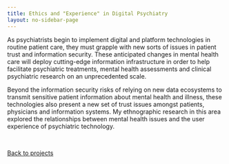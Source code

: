 ```yaml
---
title: Ethics and "Experience" in Digital Psychiatry
layout: no-sidebar-page
---
```


As psychiatrists begin to implement digital and platform technologies in routine patient care, they must grapple with new sorts of issues in patient trust and information security. These anticipated changes in mental health care will deploy cutting-edge information infrastructure in order to help facilitate psychiatric treatments, mental health assessments and clinical psychiatric research on an unprecedented scale. 

Beyond the information security risks of relying on new data ecosystems to transmit sensitive patient information about mental health and illness, these technologies also present a new set of trust issues amongst patients, physicians and information systems. My ethnographic research in this area explored the relationships between mental health issues and the user experience of psychiatric technology. 

<br>

[Back to projects](../)
